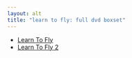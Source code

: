 ```yaml
---
layout: alt
title: "learn to fly: full dvd boxset"
---
```


<ul>
    <li><a href="learntofly/">Learn To Fly</a></li>
    <li><a href="learntofly2/">Learn To Fly 2</a></li>
</ul>
